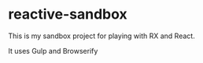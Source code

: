 reactive-sandbox
================

This is my sandbox project for playing with RX and React.

It uses Gulp and Browserify
